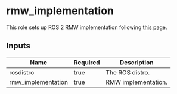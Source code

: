 # rmw_implementation

This role sets up ROS 2 RMW implementation following [this page](https://docs.ros.org/en/galactic/How-To-Guides/Working-with-multiple-RMW-implementations.html).

## Inputs

| Name               | Required | Description         |
| ------------------ | -------- | ------------------- |
| rosdistro          | true     | The ROS distro.         |
| rmw_implementation | true     | RMW implementation. |
